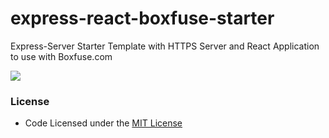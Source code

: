 # express-react-boxfuse-starter
Express-Server Starter Template with HTTPS Server and React Application to use with Boxfuse.com

![](https://comsysto.github.io/express-react-boxfuse-starter/img/frontend-app-structure---embedded-css-webfont.svg)


### License

 * Code Licensed under the [MIT License](./LICENSE.md)
